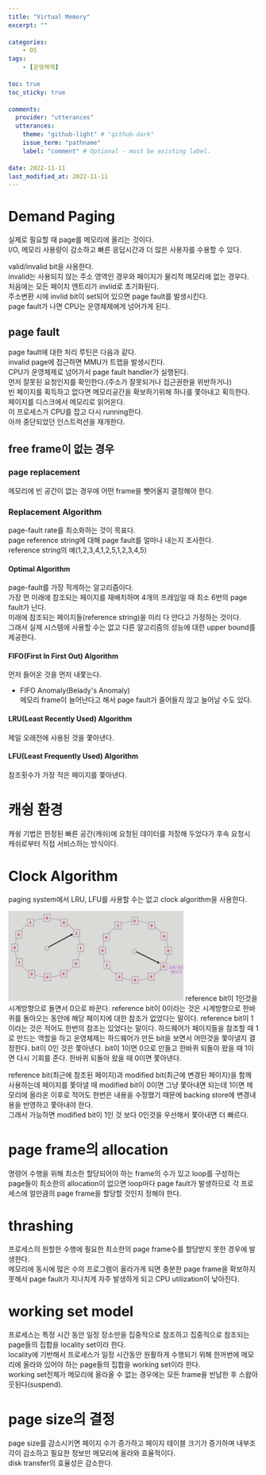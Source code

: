 ```yaml
---
title: "Virtual Memory"
excerpt: ""

categories:
    - OS
tags:
    - [운영체제]

toc: true
toc_sticky: true

comments:
  provider: "utterances"
  utterances:
    theme: "github-light" # "github-dark"
    issue_term: "pathname"
    label: "comment" # Optional - must be existing label.

date: 2022-11-11
last_modified_at: 2022-11-11
---
```

# Demand Paging
실제로 필요할 때 page를 메모리에 올리는 것이다.  
I/O, 메모리 사용량이 감소하고 빠른 응답시간과 더 많은 사용자를 수용할 수 있다.  

valid/invalid bit을 사용한다.  
invalid는 사용되지 않는 주소 영역인 경우와 페이지가 물리적 메모리에 없는 경우다.  
처음에는 모든 페이지 엔트리가 invlid로 초기화된다.  
주소변환 시에 invlid bit이 set되어 있으면 page fault를 발생시킨다.  
page fault가 나면 CPU는 운영체제에게 넘어가게 된다.  

## page fault
page fault에 대한 처리 루틴은 다음과 같다.  
invalid page에 접근하면 MMU가 트랩을 발생시킨다.  
CPU가 운영체제로 넘어가서 page fault handler가 실행된다.  
먼저 잘못된 요청인지를 확인한다.(주소가 잘못되거나 접근권한을 위반하거나)  
빈 페이지를 획득하고 없다면 메모리공간을 확보하기위해 하나를 쫓아내고 획득한다.  
페이지를 디스크에서 메모리로 읽어온다.  
이 프로세스가 CPU를 잡고 다시 running한다.  
아까 중단되었던 인스트럭션을 재개한다.  

## free frame이 없는 경우
### page replacement
메모리에 빈 공간이 없는 경우에 어떤 frame을 뺏어올지 결정해야 한다.  

### Replacement Algorithm
page-fault rate를 최소화하는 것이 목표다.  
page reference string에 대해 page fault를 얼마나 내는지 조사한다.  
reference string의 예(1,2,3,4,1,2,5,1,2,3,4,5)  

#### Optimal Algorithm
page-fault를 가장 적게하는 알고리즘이다.  
가장 먼 미래에 참조되는 페이지를 재배치하며 4개의 프레임일 때 최소 6번의 page fault가 난다.  
미래에 참조되는 페이지들(reference string)을 미리 다 안다고 가정하는 것이다.  
그래서 실제 시스템에 사용할 수는 없고 다른 알고리즘의 성능에 대한 upper bound를 제공한다.  

#### FIFO(First In First Out) Algorithm
먼저 들어온 것을 먼저 내쫓는다.  

- FIFO Anomaly(Belady's Anomaly)  
메모리 frame이 늘어난다고 해서 page fault가 줄어들지 않고 늘어날 수도 있다.  

#### LRU(Least Recently Used) Algorithm
제일 오래전에 사용된 것을 쫓아낸다.  

#### LFU(Least Frequently Used) Algorithm
참조횟수가 가장 적은 페이지를 쫓아낸다.  

# 캐슁 환경
캐슁 기법은 한정된 빠른 공간(캐쉬)에 요청된 데이터를 저장해 두었다가 후속 요청시 캐쉬로부터 직접 서비스하는 방식이다.  

# Clock Algorithm
paging system에서 LRU, LFU를 사용할 수는 없고 clock algorithm을 사용한다.  

<img src="/assets/images/clock.png" width="70%">  
reference bit이 1인것을 시계방향으로 돌면서 0으로 바꾼다.  
reference bit이 0이라는 것은 시계방향으로 한바퀴를 돌아오는 동안에 해당 페이지에 대한 참조가 없었다는 말이다.  
reference bit이 1이라는 것은 적어도 한번의 참조는 있었다는 말이다.  
하드웨어가 페이지들을 참조할 때 1로 만드는 역할을 하고 운영체제는 하드웨어가 만든 bit을 보면서 어떤것을 쫓아낼지 결정한다.  
bit이 0인 것은 쫓아낸다.  
bit이 1이면 0으로 만들고 한바퀴 되돌아 왔을 때 1이면 다시 기회를 준다.  
한바퀴 되돌아 왔을 때 0이면 쫓아낸다.  

reference bit(최근에 참조된 페이지)과 modified bit(최근에 변경된 페이지)을 함께 사용하는데 페이지를 쫓아낼 때 modified bit이 0이면 그냥 쫓아내면 되는데 1이면 메모리에 올라온 이후로 적어도 한번은 내용을 수정했기 때문에 backing store에 변경내용을 반영하고 쫓아내야 한다.  
그래서 가능하면 modified bit이 1인 것 보다 0인것을 우선해서 쫓아내면 더 빠르다.  

# page frame의 allocation
명령어 수행을 위해 최소한 할당되어야 하는 frame의 수가 있고 loop를 구성하는 page들이 최소한의 allocation이 없으면 loop마다 page fault가 발생하므로 각 프로세스에 얼만큼의 page frame을 할당할 것인지 정해야 한다.  

# thrashing
프로세스의 원할한 수행에 필요한 최소한의 page frame수를 할당받지 못한 경우에 발생한다.  
메모리에 동시에 많은 수의 프로그램이 올라가게 되면 충분한 page frame을 확보하지 못해서 page fault가 지나치게 자주 발생하게 되고 CPU utilization이 낮아진다.  

# working set model
프로세스는 특정 시간 동안 일정 장소만을 집중적으로 참조하고 집중적으로 참조되는 page들의 집합을 locality set이라 한다.  
locality에 기반해서 프로세스가 일정 시간동안 원활하게 수행되기 위해 한꺼번에 메모리에 올라와 있어야 하는 page들의 집합을 working set이라 한다.  
working set전체가 메모리에 올라올 수 없는 경우에는 모든 frame을 반납한 후 스왑아웃된다(suspend).  

# page size의 결정
page size를 감소시키면 페이지 수가 증가하고 페이지 테이블 크기가 증가하며 내부조각이 감소하고 필요한 정보만 메모리에 올라와 효율적이다.  
disk transfer의 효율성은 감소한다.  



